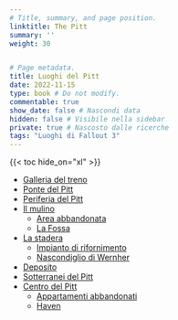 ```yaml
---
# Title, summary, and page position.
linktitle: The Pitt
summary: ''
weight: 30


# Page metadata.
title: Luoghi del Pitt 
date: 2022-11-15
type: book # Do not modify.
commentable: true
show_date: false # Nascondi data
hidden: false # Visibile nella sidebar
private: true # Nascosto dalle ricerche
tags: "Luoghi di Fallout 3"
---
```




{{< toc hide_on="xl" >}}

<div class="fo3">


- [Galleria del treno](../galleria-del-treno)
- [Ponte del Pitt](../ponte-del-pitt)
- [Periferia del Pitt](../periferia-del-pitt)
- [Il mulino](../il-mulino)
  - [Area abbandonata](../area-abbandonata)
  - [La Fossa](../la-fossa)
- [La stadera](../la-stadera)
  - [Impianto di rifornimento](../impianto-di-rifornimento)
  - [Nascondiglio di Wernher](../nascondiglio-di-wernher)
- [Deposito](../deposito)
- [Sotterranei del Pitt](../sotterranei-del-pitt)
- [Centro del Pitt](../centro-del-pitt)
  - [Appartamenti abbandonati](../appartamenti-abbandonati)
  - [Haven](../haven)

</div>